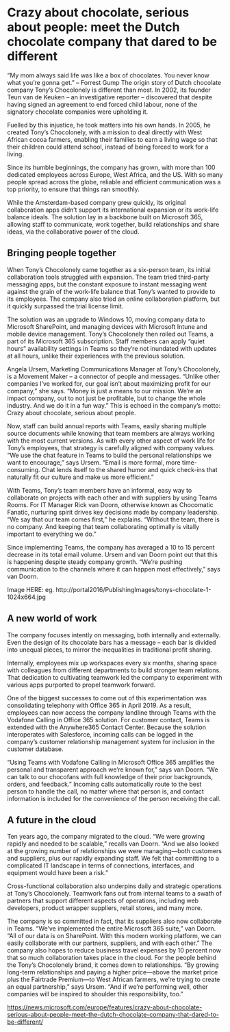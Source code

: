 # Crazy about chocolate, serious about people: meet the Dutch chocolate company that dared to be different

“My mom always said life was like a box of chocolates. You never know what you’re gonna get.” – Forrest Gump
The origin story of Dutch chocolate company Tony’s Chocolonely is different than most. In 2002, its founder Teun van de Keuken – an investigative reporter – discovered that despite having signed an agreement to end forced child labour, none of the signatory chocolate companies were upholding it.

Fuelled by this injustice, he took matters into his own hands. In 2005, he created Tony’s Chocolonely, with a mission to deal directly with West African cocoa farmers, enabling their families to earn a living wage so that their children could attend school, instead of being forced to work for a living.

Since its humble beginnings, the company has grown, with more than 100 dedicated employees across Europe, West Africa, and the US. With so many people spread across the globe, reliable and efficient communication was a top priority, to ensure that things ran smoothly.

While the Amsterdam-based company grew quickly, its original collaboration apps didn’t support its international expansion or its work-life balance ideals. The solution lay in a backbone built on Microsoft 365, allowing staff to communicate, work together, build relationships and share ideas, via the collaborative power of the cloud.

## Bringing people together

When Tony’s Chocolonely came together as a six-person team, its initial collaboration tools struggled with expansion. The team tried third-party messaging apps, but the constant exposure to instant messaging went against the grain of the work-life balance that Tony’s wanted to provide to its employees. The company also tried an online collaboration platform, but it quickly surpassed the trial license limit.

The solution was an upgrade to Windows 10, moving company data to Microsoft SharePoint, and managing devices with Microsoft Intune and mobile device management. Tony’s Chocolonely then rolled out Teams, a part of its Microsoft 365 subscription. Staff members can apply “quiet hours” availability settings in Teams so they’re not inundated with updates at all hours, unlike their experiences with the previous solution.

Angela Ursem, Marketing Communications Manager at Tony’s Chocolonely, is a Movement Maker – a connector of people and messages. “Unlike other companies I’ve worked for, our goal isn’t about maximizing profit for our company,” she says. “Money is just a means to our mission. We’re an impact company, out to not just be profitable, but to change the whole industry. And we do it in a fun way.” This is echoed in the company’s motto: Crazy about chocolate, serious about people.

Now, staff can build annual reports with Teams, easily sharing multiple source documents while knowing that team members are always working with the most current versions. As with every other aspect of work life for Tony’s employees, that strategy is carefully aligned with company values. “We use the chat feature in Teams to build the personal relationships we want to encourage,” says Ursem. “Email is more formal, more time-consuming. Chat lends itself to the shared humor and quick check-ins that naturally fit our culture and make us more efficient.”

With Teams, Tony’s team members have an informal, easy way to collaborate on projects with each other and with suppliers by using Teams Rooms. For IT Manager Rick van Doorn, otherwise known as Chocomatic Fanatic, nurturing spirit drives key decisions made by company leadership. “We say that our team comes first,” he explains. “Without the team, there is no company. And keeping that team collaborating optimally is vitally important to everything we do.”

Since implementing Teams, the company has averaged a 10 to 15 percent decrease in its total email volume. Ursem and van Doorn point out that this is happening despite steady company growth. “We’re pushing communication to the channels where it can happen most effectively,” says van Doorn.

Image HERE: eg. http://portal2016/PublishingImages/tonys-chocolate-1-1024x664.jpg

## A new world of work

The company focuses intently on messaging, both internally and externally. Even the design of its chocolate bars has a message – each bar is divided into unequal pieces, to mirror the inequalities in traditional profit sharing.

Internally, employees mix up workspaces every six months, sharing space with colleagues from different departments to build stronger team relations. That dedication to cultivating teamwork led the company to experiment with various apps purported to propel teamwork forward.

One of the biggest successes to come out of this experimentation was consolidating telephony with Office 365 in April 2019. As a result, employees can now access the company landline through Teams with the 
Vodafone Calling in Office 365 solution. For customer contact, Teams is extended with the Anywhere365 Contact Center. Because the solution interoperates with Salesforce, incoming calls can be logged in the company’s customer relationship management system for inclusion in the customer database.

“Using Teams with Vodafone Calling in Microsoft Office 365 amplifies the personal and transparent approach we’re known for,” says van Doorn. “We can talk to our chocofans with full knowledge of their prior backgrounds, orders, and feedback.” Incoming calls automatically route to the best person to handle the call, no matter where that person is, and contact information is included for the convenience of the person receiving the call.

## A future in the cloud

Ten years ago, the company migrated to the cloud. “We were growing rapidly and needed to be scalable,” recalls van Doorn. “And we also looked at the growing number of relationships we were managing—both customers and suppliers, plus our rapidly expanding staff. We felt that committing to a complicated IT landscape in terms of connections, interfaces, and equipment would have been a risk.”

Cross-functional collaboration also underpins daily and strategic operations at Tony’s Chocolonely. Teamwork fans out from internal teams to a swath of partners that support different aspects of operations, including web developers, product wrapper suppliers, retail stores, and many more.

The company is so committed in fact, that its suppliers also now collaborate in Teams. “We’ve implemented the entire Microsoft 365 suite,” van Doorn. “All of our data is on SharePoint. With this modern working platform, we can easily collaborate with our partners, suppliers, and with each other.” The company also hopes to reduce business travel expenses by 10 percent now that so much collaboration takes place in the cloud.
For the people behind the Tony’s Chocolonely brand, it comes down to relationships. “By growing long-term relationships and paying a higher price—above the market price plus the Fairtrade Premium—to West African farmers, we’re trying to create an equal partnership,” says Ursem. “And if we’re performing well, other companies will be inspired to shoulder this responsibility, too.”

https://news.microsoft.com/europe/features/crazy-about-chocolate-serious-about-people-meet-the-dutch-chocolate-company-that-dared-to-be-different/

